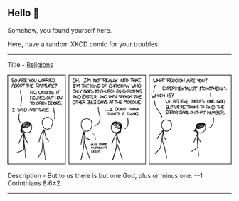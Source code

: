 ## Hello 👀

Somehow, you found yourself here.

Here, have a random XKCD comic for your troubles:

-----------------------------------

Title - [Religions](https://xkcd.com/900)

![Religions](./random_comic.png)

Description - But to us there is but one God, plus or minus one. --1 Corinthians 8:6±2.

-----------------------------------